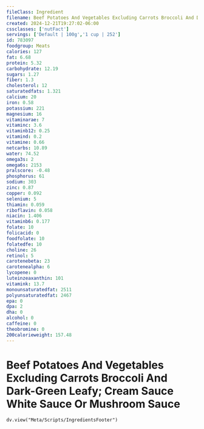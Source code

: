 ```yaml
---
fileClass: Ingredient
filename: Beef Potatoes And Vegetables Excluding Carrots Broccoli And Dark-Green Leafy; Cream Sauce White Sauce Or Mushroom Sauce
created: 2024-12-21T19:27:02-06:00
cssclasses: ['nutFact']
servings: ['Default | 100g','1 cup | 252']
id: 783097
foodgroup: Meats
calories: 127
fat: 6.68
protein: 5.32
carbohydrate: 12.19
sugars: 1.27
fiber: 1.3
cholesterol: 12
saturatedfats: 1.321
calcium: 20
iron: 0.58
potassium: 221
magnesium: 16
vitaminarae: 7
vitaminc: 3.6
vitaminb12: 0.25
vitamind: 0.2
vitamine: 0.66
netcarbs: 10.89
water: 74.52
omega3s: 2
omega6s: 2153
pralscore: -0.48
phosphorus: 61
sodium: 303
zinc: 0.87
copper: 0.092
selenium: 5
thiamin: 0.059
riboflavin: 0.058
niacin: 1.406
vitaminb6: 0.177
folate: 10
folicacid: 0
foodfolate: 10
folatedfe: 10
choline: 26
retinol: 5
carotenebeta: 23
carotenealpha: 6
lycopene: 0
luteinzeaxanthin: 101
vitamink: 13.7
monounsaturatedfat: 2511
polyunsaturatedfat: 2467
epa: 0
dpa: 2
dha: 0
alcohol: 0
caffeine: 0
theobromine: 0
200calorieweight: 157.48
---
```


# Beef Potatoes And Vegetables Excluding Carrots Broccoli And Dark-Green Leafy; Cream Sauce White Sauce Or Mushroom Sauce

```dataviewjs
dv.view("Meta/Scripts/IngredientsFooter")
```
